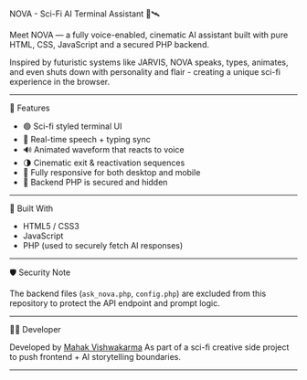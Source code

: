 NOVA - Sci-Fi AI Terminal Assistant 🧠🛰️

Meet NOVA — a fully voice-enabled, cinematic AI assistant built with pure HTML, CSS, JavaScript and a secured PHP backend.

Inspired by futuristic systems like JARVIS, NOVA speaks, types, animates, and even shuts down with personality and flair - creating a unique sci-fi experience in the browser.


---
🧩 Features

- 🟢 Sci-fi styled terminal UI
- 💬 Real-time speech + typing sync
- 🔊 Animated waveform that reacts to voice
- 🌗 Cinematic exit & reactivation sequences
- 📱 Fully responsive for both desktop and mobile
- 🔐 Backend PHP is secured and hidden

---
🔧 Built With

- HTML5 / CSS3
- JavaScript
- PHP (used to securely fetch AI responses)

---
🛡️ Security Note

The backend files (`ask_nova.php`, `config.php`) are excluded from this repository to protect the API endpoint and prompt logic.

---
👩‍💻 Developer

Developed by [Mahak Vishwakarma](https://github.com/mahakVishwa)
As part of a sci-fi creative side project to push frontend + AI storytelling boundaries.

---

